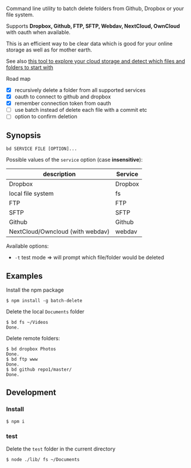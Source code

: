 Command line utility to batch delete folders from Github, Dropbox or your file system.

Supports **Dropbox, Github, FTP, SFTP, Webdav, NextCloud, OwnCloud** with oauth when available.

This is an efficient way to be clear data which is good for your online storage as well as for mother earth.

See also [this tool to explore your cloud storage and detect which files and folders to start with](https://github.com/lexoyo/cloud-disk-usage)

Road map

* [x] recursively delete a folder from all supported services
* [x] oauth to connect to github and dropbox
* [x] remember connection token from oauth
* [ ] use batch instead of delete each file with a commit etc
* [ ] option to confirm deletion

## Synopsis

`bd SERVICE FILE [OPTION]...`

Possible values of the `service` option (case **insensitive**):

| description | Service |
| ------- | ------- |
| Dropbox | Dropbox |
| local file system | fs |
| FTP | FTP |
| SFTP | SFTP |
| Github | Github |
| NextCloud/Owncloud (with webdav) | webdav |

Available options:

* `-t` test mode => will prompt which file/folder would be deleted

## Examples

Install the npm package

```
$ npm install -g batch-delete
```

Delete the local `Documents` folder

```
$ bd fs ~/Videos
Done.
```

Delete remote folders:

```
$ bd dropbox Photos
Done.
$ bd ftp www
Done.
$ bd github repo1/master/
Done.
```

## Development

### Install

```
$ npm i
```

### test

Delete the `test` folder in the current directory

```
$ node ./lib/ fs ~/Documents
```
